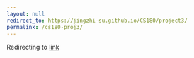 ```yaml
---
layout: null
redirect_to: https://jingzhi-su.github.io/CS180/project3/
permalink: /cs180-proj3/
---
```

Redirecting to [link](https://jingzhi-su.github.io/CS180/project3/)